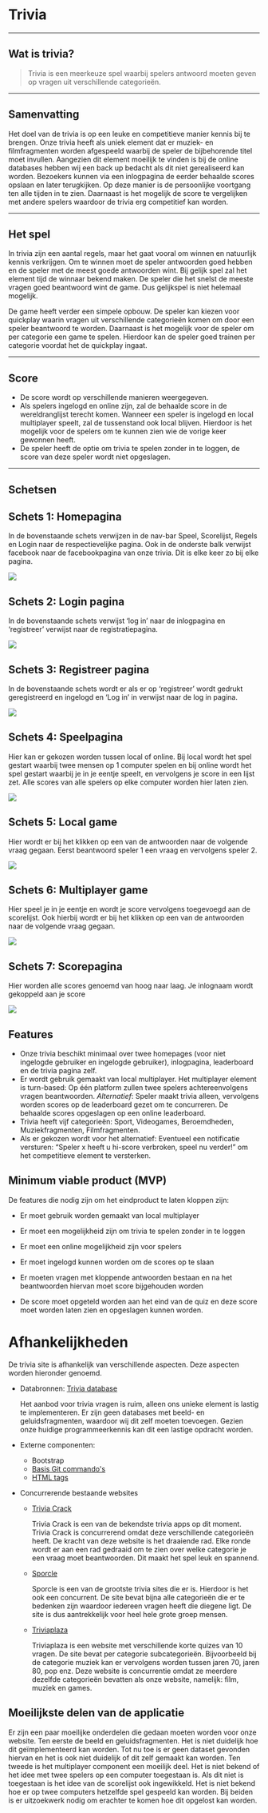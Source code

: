 # Trivia

----
## Wat is trivia?

> Trivia is een meerkeuze spel waarbij spelers antwoord moeten geven op vragen uit verschillende categorieën.

----
## Samenvatting

Het doel van de trivia is op een leuke en competitieve manier kennis bij te brengen. Onze trivia heeft als uniek element dat er muziek- en filmfragmenten worden afgespeeld waarbij de speler de bijbehorende titel moet invullen. Aangezien dit element moeilijk te vinden is bij de online databases hebben wij een back up bedacht als dit niet gerealiseerd kan worden. Bezoekers kunnen via een inlogpagina de eerder behaalde scores opslaan en later terugkijken. Op deze manier is de persoonlijke voortgang ten alle tijden in te zien. Daarnaast is het mogelijk de score te vergelijken met andere spelers waardoor de trivia erg competitief kan worden.

----
## Het spel
In trivia zijn een aantal regels, maar het gaat vooral om winnen en natuurlijk kennis verkrijgen. Om te winnen moet de speler antwoorden goed hebben en de speler met de meest goede antwoorden wint. Bij gelijk spel zal het element tijd de winnaar bekend maken. De speler die het snelst de meeste vragen goed beantwoord wint de game. Dus gelijkspel is niet helemaal mogelijk. 

De game heeft verder een simpele opbouw. De speler kan kiezen voor quickplay waarin vragen uit verschillende categorieën komen om door een speler beantwoord te worden. Daarnaast is het mogelijk voor de speler om per categorie een game te spelen. Hierdoor kan de speler goed trainen per categorie voordat het de quickplay ingaat. 

----
## Score
- De score wordt op verschillende manieren weergegeven. 
- Als spelers ingelogd en online zijn, zal de behaalde score in de wereldranglijst terecht komen. 
Wanneer een speler is ingelogd en local multiplayer speelt, zal de tussenstand ook local blijven. Hierdoor is het mogelijk voor de spelers om te kunnen zien wie de vorige keer gewonnen heeft. 
- De speler heeft de optie om trivia te spelen zonder in te loggen, de score van deze speler wordt niet opgeslagen. 

----
## Schetsen

## Schets 1: Homepagina
In de bovenstaande schets verwijzen in de nav-bar Speel, Scorelijst, Regels en Login naar de respectievelijke pagina. Ook in de onderste balk verwijst facebook naar de facebookpagina van onze trivia. Dit is elke keer zo bij elke pagina.

![](https://github.com/misskoekie/Webik/blob/master/Def_images/Schermafbeelding%202019-01-15%20om%2010.48.35.png)


## Schets 2: Login pagina
In de bovenstaande schets verwijst ‘log in’ naar de inlogpagina en ‘registreer’ verwijst naar de registratiepagina.

![](https://github.com/misskoekie/Webik/blob/master/Def_images/Schermafbeelding%202019-01-15%20om%2010.48.56.png)


## Schets 3: Registreer pagina
In de bovenstaande schets wordt er als er op ‘registreer’ wordt gedrukt geregistreerd en ingelogd en ‘Log in’ in verwijst naar de log in pagina.

![](https://github.com/misskoekie/Webik/blob/master/Def_images/Schermafbeelding%202019-01-15%20om%2010.49.06.png)


## Schets 4: Speelpagina
Hier kan er gekozen worden tussen local of online. Bij local wordt het spel gestart waarbij twee mensen op 1 computer spelen en bij online wordt het spel gestart waarbij je in je eentje speelt, en vervolgens je score in een lijst zet. Alle scores van alle spelers op elke computer worden hier laten zien.

![](https://github.com/misskoekie/Webik/blob/master/Def_images/Schermafbeelding%202019-01-15%20om%2012.32.34.png)

## Schets 5: Local game
Hier wordt er bij het klikken op een van de antwoorden naar de volgende vraag gegaan. Eerst beantwoord speler 1 een vraag en vervolgens speler 2. 

![](https://github.com/misskoekie/Webik/blob/master/Def_images/Schermafbeelding%202019-01-15%20om%2012.32.45.png)


## Schets 6: Multiplayer game
Hier speel je in je eentje en wordt je score vervolgens toegevoegd aan de scorelijst. Ook hierbij wordt er bij het klikken op een van de antwoorden naar de volgende vraag gegaan.

![](https://github.com/misskoekie/Webik/blob/master/Def_images/Schermafbeelding%202019-01-15%20om%2012.35.01.png)


## Schets 7: Scorepagina
Hier worden alle scores genoemd van hoog naar laag. Je inlognaam wordt gekoppeld aan je score

![](https://github.com/misskoekie/Webik/blob/master/Def_images/Schermafbeelding%202019-01-15%20om%2012.35.20.png)


## Features
 - Onze trivia beschikt minimaal over twee homepages (voor niet ingelogde gebruiker en ingelogde gebruiker), inlogpagina, leaderboard en de trivia pagina zelf. 
 - Er wordt gebruik gemaakt van local multiplayer. Het multiplayer element is turn-based: Op één platform zullen twee spelers achtereenvolgens vragen beantwoorden. 
  *Alternatief*: Speler maakt trivia alleen, vervolgens worden scores op de leaderboard gezet om te concurreren. De behaalde scores opgeslagen op een online leaderboard. 
 - Trivia heeft vijf categorieën: Sport, Videogames, Beroemdheden, Muziekfragmenten, Filmfragmenten. 
 - Als er gekozen wordt voor het alternatief: Eventueel een notificatie versturen: “Speler x heeft u hi-score verbroken, speel nu verder!” om het competitieve element te versterken.

## Minimum viable product (MVP)
De features die nodig zijn om het eindproduct te laten kloppen zijn:

- Er moet gebruik worden gemaakt van local multiplayer

- Er moet een mogelijkheid zijn om trivia te spelen zonder in te loggen

- Er moet een online mogelijkheid zijn voor spelers

- Er moet ingelogd kunnen worden om de scores op te slaan

- Er moeten vragen met kloppende antwoorden bestaan en na het beantwoorden hiervan moet score bijgehouden worden

- De score moet opgeteld worden aan het eind van de quiz en deze score moet worden laten zien en opgeslagen kunnen worden.

# Afhankelijkheden
De trivia site is afhankelijk van verschillende aspecten. Deze aspecten worden hieronder genoemd.


 - Databronnen: [Trivia database](https://opentdb.com/api_config.php)

   Het aanbod voor trivia vragen is ruim, alleen ons unieke element is lastig te implementeren. Er zijn geen databases met beeld- en geluidsfragmenten, waardoor wij dit zelf moeten toevoegen. Gezien onze huidige programmeerkennis kan dit een lastige opdracht worden.

 - Externe componenten:

     - Bootstrap
     - [Basis Git commando's](https://confluence.atlassian.com/bitbucketserver/basic-git-commands-776639767.html)
     - [HTML tags](https://www.w3schools.com/tags/)


 - Concurrerende bestaande websites


     - [Trivia Crack](http://www.triviacrack.com)

       Trivia Crack is een van de bekendste trivia apps op dit moment. Trivia Crack is concurrerend omdat deze verschillende categorieën heeft. De kracht van deze website is het draaiende rad. Elke ronde wordt er aan een rad gedraaid om te zien over welke categorie je een vraag moet beantwoorden. Dit maakt het spel leuk en spannend. 

     - [Sporcle](https://www.sporcle.com/) 

       Sporcle is een van de grootste trivia sites die er is. Hierdoor is het ook een concurrent. De site bevat bijna alle categorieën die er te bedenken zijn waardoor iedereen vragen heeft die diegene ligt. De site is dus aantrekkelijk voor heel hele grote groep mensen. 

     - [Triviaplaza](https://www.triviaplaza.com/) 

       Triviaplaza is een website met verschillende korte quizes van 10 vragen. De site bevat per categorie subcategorieën. Bijvoorbeeld bij de categorie muziek kan er vervolgens worden tussen jaren 70, jaren 80, pop enz. Deze website is concurrentie omdat ze meerdere dezelfde categorieën bevatten als onze website, namelijk: film, muziek en games. 


## Moeilijkste delen van de applicatie

Er zijn een paar moeilijke onderdelen die gedaan moeten worden voor onze website. Ten eerste de beeld en geluidsfragmenten. Het is niet duidelijk hoe dit geïmplementeerd kan worden. Tot nu toe is er geen dataset gevonden hiervan en het is ook niet duidelijk of dit zelf gemaakt kan worden. Ten tweede is het multiplayer component een moeilijk deel. Het is niet bekend of het idee met twee spelers op een computer toegestaan is. Als dit niet is toegestaan is het idee van de scorelijst ook ingewikkeld. Het is niet bekend hoe er op twee computers hetzelfde spel gespeeld kan worden. Bij beiden is er uitzoekwerk nodig om erachter te komen hoe dit opgelost kan worden. 
